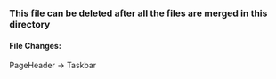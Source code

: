 ### This file can be deleted after all the files are merged in this directory

#### File Changes:
PageHeader -> Taskbar